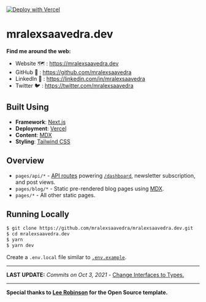 [![Deploy with Vercel](https://vercel.com/button)](https://vercel.com/new/git/external?repository-url=https%3A%2F%2Fgithub.com%2Fmralexsaavedra%2Fmralexsaavedra.dev)

# mralexsaavedra.dev

**Find me around the web:**

- Website 🗺️ : https://mralexsaavedra.dev
- GitHub 🐙 : https://github.com/mralexsaavedra
- LinkedIn 📝 : https://linkedin.com/in/mralexsaavedra
- Twitter 🐦 : https://twitter.com/mralexsaavedra

## Built Using

- **Framework**: [Next.js](https://nextjs.org/)
- **Deployment**: [Vercel](https://vercel.com)
- **Content**: [MDX](https://github.com/mdx-js/mdx)
- **Styling**: [Tailwind CSS](https://tailwindcss.com/)

## Overview

- `pages/api/*` - [API routes](https://nextjs.org/docs/api-routes/introduction) powering [`/dashboard`](https://leerob.io/dashboard), newsletter subscription, and post views.
- `pages/blog/*` - Static pre-rendered blog pages using [MDX](https://github.com/mdx-js/mdx).
- `pages/*` - All other static pages.

## Running Locally

```bash
$ git clone https://github.com/mralexsaavedra/mralexsaavedra.dev.git
$ cd mralexsaavedra.dev
$ yarn
$ yarn dev
```

Create a `.env.local` file similar to [`.env.example`](https://github.com/mralexsaavedra/mralexsaavedra.dev/blob/main/.env.example).

---

**LAST UPDATE:** *Commits on Oct 3, 2021* - [Change Interfaces to Types.](https://github.com/leerob/leerob.io/commit/ea39018373503d79bdb99f7d072e8ed936f9cf24)

---

**Special thanks to [Lee Robinson](https://leerob.io/) for the Open Source template.**
